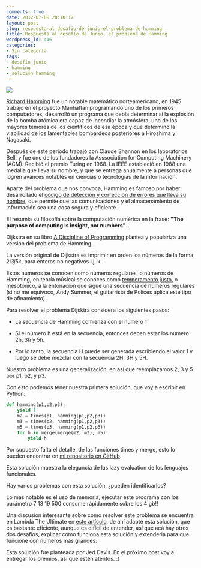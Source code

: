 ```yaml
---
comments: true
date: 2012-07-08 20:18:17
layout: post
slug: respuesta-al-desafio-de-junio-el-problema-de-hamming
title: Respuesta al desafío de Junio, el problema de Hamming
wordpress_id: 416
categories:
- Sin categoría
tags:
- desafío junio
- hamming
- solución hamming
---
```


[![](/images/2012/07/Hamming-222x300.jpg)](/images/2012/07/Hamming.jpg) 

[Richard Hamming](http://www-history.mcs.st-andrews.ac.uk/Biographies/Hamming.html) fue un notable matemático norteamericano, en 1945 trabajó en el proyecto Manhattan programando uno de los primeros computadores, desarrolló un programa que debía determinar si la explosión de la bomba atómica era capaz de incendiar la atmósfera, uno de los mayores temores de los científicos de esa época y que determinó la viabilidad de los lamentables bombardeos posteriores a Hiroshima y Nagasaki.

Después de este periodo trabajó con Claude Shannon en los laboratorios Bell, y fue uno de los fundadores la Asssociation for Computing Machinery (ACM). Recibió el premio Turing en 1968. La IEEE estableció en 1988 una medalla que lleva su nombre, y que se entrega anualmente a personas que logren avances notables en ciencias o tecnologías de la información.

Aparte del problema que nos convoca, Hamming es famoso por haber desarrollado el [código de detección y corrección de errores que lleva su nombre](http://es.wikipedia.org/wiki/C%C3%B3digo_Hamming), que permite que las comunicaciones y el almacenamiento de información sea una cosa segura y eficiente.

El resumía su filosofía sobre la computación numérica en la frase: **"The purpose of computing is insight, not numbers"**.

Dijkstra en su libro [A Discipline of Programming](http://amzn.to/PvySVM) plantea y populariza una versión del problema de Hamming.

La versión original de Dijkstra es imprimir en orden los números de la forma 2i*3j*5k, para enteros no negativos i,j, k.

Estos números se conocen como números regulares, o números de Hamming, en teoría músical se conoces como [temperamento justo](http://es.wikipedia.org/wiki/Temperamento_justo), o mesotónico, a la entonación que sigue una secuencia de números regulares (si no me equivoco, Andy Summer, el guitarrista de Polices aplica este tipo de afinamiento).

Para resolver el problema Dijsktra considera los siguientes pasos:



	
  * La secuencia de Hamming comienza con el número 1

	
  * Si el número h está en la secuencia, entonces deben estar los número 2h, 3h y 5h.

	
  * Por lo tanto, la secuencia H puede ser generada escribiendo el valor 1 y luego se debe mezclar con la secuencia 2H, 3H y 5H.


Nuestro problema es una generalización, en así que reemplazamos 2, 3 y 5 por p1, p2, y p3.

Con esto podemos tener nuestra primera solución, que voy a escribir en Python:

```python
def hamming(p1,p2,p3):
	yield 1
	m2 = times(p1, hamming(p1,p2,p3))
	m3 = times(p2, hamming(p1,p2,p3))
	m5 = times(p3, hamming(p1,p2,p3))
	for h in merge(merge(m2, m3), m5):
		yield h
```

Por supuesto falta el detalle, de las funciones times y merge, esto lo pueden encontrar en [mi repositorio en GitHub](https://github.com/lnds/programando.org/blob/master/hamming/hamming0_ediaz.py).

Esta solución muestra la elegancia de las lazy evaluation de los lenguajes funcionales.

Hay varios problemas con esta solución, ¿pueden identificarlos?

Lo más notable es el uso de memoria, ejecutar este programa con los parámetro 7 13 19 500 consume rápidamente sobre los 4 gb!!

Una discusión interesante sobre como resolver este problema se encuentra en Lambda The Ultimate en [este artículo](http://lambda-the-ultimate.org/node/608), de ahí adapté esta solución, que es bastante eficiente, aunque es difícil de entender, así que acá hay otros dos desafíos, explicar cómo funciona esta solución y extenderla para que funcione con números más grandes:



Esta solución fue planteada por Jed Davis.
En el próximo post voy a entregar los premios, así que estén atentos. :)
